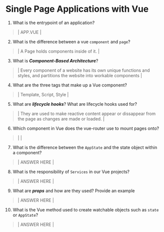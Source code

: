 # Single Page Applications with Vue
01. What is the entrypoint of an application?

  > | APP.VUE |

02. What is the difference between a vue `component` and `page`?

  > | A Page holds components inside of it. |

03. What is ***Component-Based Architecture***?

  > | Every component of a website has its own unique functions and styles, and partitions the website into workable components |

04. What are the three tags that make up a Vue component?

  > | Template, Script, Style |

05. What are ***lifecycle hooks***? What are lifecycle hooks used for?

  > | They are used to make reactive content appear or dissappear from the page as changes are made or loaded. |

06. Which component in Vue does the vue-router use to mount pages onto?

  > | |

07. What is the difference between the `AppState` and the state object within a component?

  > | ANSWER HERE |

08. What is the responsibility of `Services` in our Vue projects?

  > | ANSWER HERE |

09. What are ***props*** and how are they used? Provide an example

  > | ANSWER HERE |

10. What is the Vue method used to create watchable objects such as `state` or `AppState`?

  > | ANSWER HERE |
